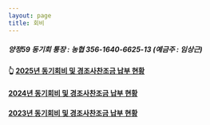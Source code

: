 ```yaml
---
layout: page
title: 회비
---
```

##### 양정59 동기회 통장 : 농협 356-1640-6625-13 (예금주 : 임상근) 

#### 👆 [2025년 동기회비 및 경조사찬조금 납부 현황](https://docs.google.com/spreadsheets/d/1HMI_L2i80J2AddXUYgCgSL_xtLxiVofLWATfxNN3tZM/edit?usp=sharing)

#### [2024년 동기회비 및 경조사찬조금 납부 현황](https://docs.google.com/spreadsheets/d/1WcWvTbPjU7sgyhZph-KS0iIXzr9LePaYS9DZcoovS-s/edit?usp=sharing)

#### [2023년 동기회비 및 경조사찬조금 납부 현황](https://docs.google.com/spreadsheets/d/1oJE19nSYAqvgxQlMQRCSP7FKgDAz4Ny8ELc0TawgxZs/edit?usp=sharing)


